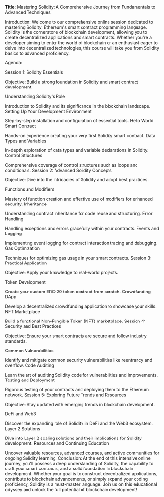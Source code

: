 **Title**: Mastering Solidity: A Comprehensive Journey from Fundamentals to Advanced Techniques
        
Introduction:
Welcome to our comprehensive online session dedicated to mastering Solidity, Ethereum's smart contract programming language. Solidity is the cornerstone of blockchain development, allowing you to create decentralized applications and smart contracts. Whether you're a developer aiming to enter the world of blockchain or an enthusiast eager to delve into decentralized technologies, this course will take you from Solidity basics to advanced proficiency.

Agenda:

Session 1: Solidity Essentials

Objective: Build a strong foundation in Solidity and smart contract development.

Understanding Solidity's Role

Introduction to Solidity and its significance in the blockchain landscape.
Setting Up Your Development Environment

Step-by-step installation and configuration of essential tools.
Hello World Smart Contract

Hands-on experience creating your very first Solidity smart contract.
Data Types and Variables

In-depth exploration of data types and variable declarations in Solidity.
Control Structures

Comprehensive coverage of control structures such as loops and conditionals.
Session 2: Advanced Solidity Concepts

Objective: Dive into the intricacies of Solidity and adopt best practices.

Functions and Modifiers

Mastery of function creation and effective use of modifiers for enhanced security.
Inheritance

Understanding contract inheritance for code reuse and structuring.
Error Handling

Handling exceptions and errors gracefully within your contracts.
Events and Logging

Implementing event logging for contract interaction tracing and debugging.
Gas Optimization

Techniques for optimizing gas usage in your smart contracts.
Session 3: Practical Application

Objective: Apply your knowledge to real-world projects.

Token Development

Create your custom ERC-20 token contract from scratch.
Crowdfunding DApp

Develop a decentralized crowdfunding application to showcase your skills.
NFT Marketplace

Build a functional Non-Fungible Token (NFT) marketplace.
Session 4: Security and Best Practices

Objective: Ensure your smart contracts are secure and follow industry standards.

Common Vulnerabilities

Identify and mitigate common security vulnerabilities like reentrancy and overflow.
Code Auditing

Learn the art of auditing Solidity code for vulnerabilities and improvements.
Testing and Deployment

Rigorous testing of your contracts and deploying them to the Ethereum network.
Session 5: Exploring Future Trends and Resources

Objective: Stay updated with emerging trends in blockchain development.

DeFi and Web3

Discover the expanding role of Solidity in DeFi and the Web3 ecosystem.
Layer 2 Solutions

Dive into Layer 2 scaling solutions and their implications for Solidity development.
Resources and Continuing Education

Uncover valuable resources, advanced courses, and active communities for ongoing Solidity learning.
Conclusion:
At the end of this intensive online journey, you'll possess a deep understanding of Solidity, the capability to craft your smart contracts, and a solid foundation in blockchain development. Whether your goal is to construct decentralized applications, contribute to blockchain advancements, or simply expand your coding proficiency, Solidity is a must-master language. Join us on this educational odyssey and unlock the full potential of blockchain development!
